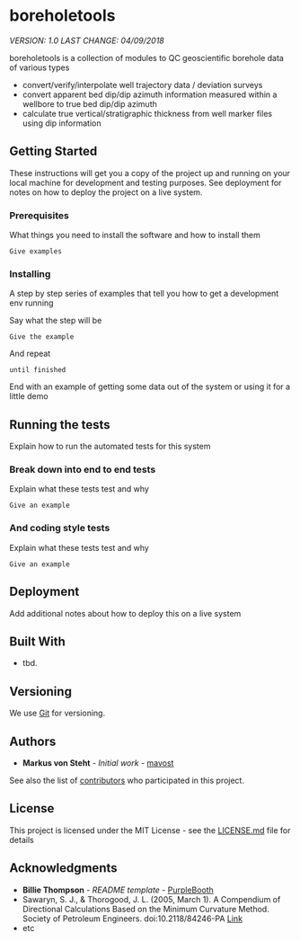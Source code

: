 # boreholetools
*VERSION: 1.0*
*LAST CHANGE: 04/09/2018*

boreholetools is a collection of modules to QC geoscientific borehole data of various types
* convert/verify/interpolate well trajectory data / deviation surveys
* convert apparent bed dip/dip azimuth information measured within a wellbore to true bed dip/dip azimuth
* calculate true vertical/stratigraphic thickness from well marker files using dip information

## Getting Started

These instructions will get you a copy of the project up and running on your local machine for development and testing purposes. See deployment for notes on how to deploy the project on a live system.

### Prerequisites

What things you need to install the software and how to install them

```
Give examples
```

### Installing

A step by step series of examples that tell you how to get a development env running

Say what the step will be

```
Give the example
```

And repeat

```
until finished
```

End with an example of getting some data out of the system or using it for a little demo

## Running the tests

Explain how to run the automated tests for this system

### Break down into end to end tests

Explain what these tests test and why

```
Give an example
```

### And coding style tests

Explain what these tests test and why

```
Give an example
```

## Deployment

Add additional notes about how to deploy this on a live system

## Built With

* tbd.

## Versioning

We use [Git](http://git-scm.com/) for versioning.

## Authors

* **Markus von Steht** - *Initial work* - [mavost](https://github.com/mavost)

See also the list of [contributors](https://github.com/your/project/contributors) who participated in this project.

## License

This project is licensed under the MIT License - see the [LICENSE.md](LICENSE.md) file for details

## Acknowledgments

* **Billie Thompson** - *README template* - [PurpleBooth](https://github.com/PurpleBooth)
* Sawaryn, S. J., & Thorogood, J. L. (2005, March 1). A Compendium of Directional Calculations Based on the Minimum Curvature Method. Society of Petroleum Engineers. doi:10.2118/84246-PA [Link](https://www.onepetro.org/journal-paper/SPE-84246-PA)
* etc
